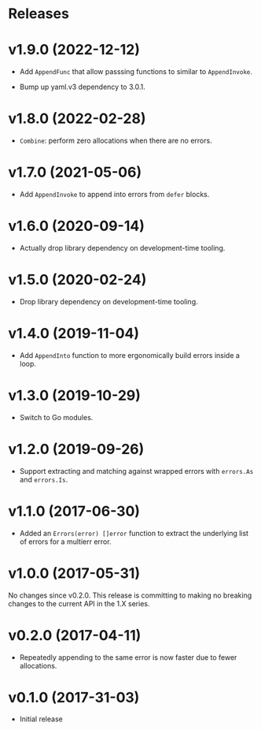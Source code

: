 Releases
========

v1.9.0 (2022-12-12)
===================

-   Add `AppendFunc` that allow passsing functions to similar to
    `AppendInvoke`.

-   Bump up yaml.v3 dependency to 3.0.1.

v1.8.0 (2022-02-28)
===================

-   `Combine`: perform zero allocations when there are no errors.


v1.7.0 (2021-05-06)
===================

-   Add `AppendInvoke` to append into errors from `defer` blocks.


v1.6.0 (2020-09-14)
===================

-   Actually drop library dependency on development-time tooling.


v1.5.0 (2020-02-24)
===================

-   Drop library dependency on development-time tooling.


v1.4.0 (2019-11-04)
===================

-   Add `AppendInto` function to more ergonomically build errors inside a
    loop.


v1.3.0 (2019-10-29)
===================

-   Switch to Go modules.


v1.2.0 (2019-09-26)
===================

-   Support extracting and matching against wrapped errors with `errors.As`
    and `errors.Is`.


v1.1.0 (2017-06-30)
===================

-   Added an `Errors(error) []error` function to extract the underlying list of
    errors for a multierr error.


v1.0.0 (2017-05-31)
===================

No changes since v0.2.0. This release is committing to making no breaking
changes to the current API in the 1.X series.


v0.2.0 (2017-04-11)
===================

-   Repeatedly appending to the same error is now faster due to fewer
    allocations.


v0.1.0 (2017-31-03)
===================

-   Initial release
